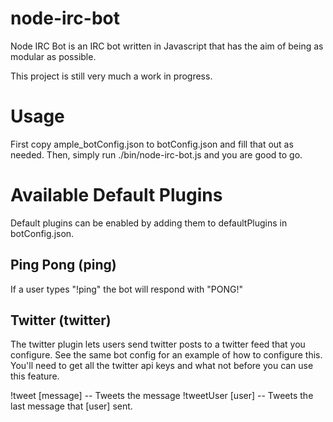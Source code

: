 node-irc-bot
============

Node IRC Bot is an IRC bot written in Javascript that has the aim of being as modular 
as possible.

This project is still very much a work in progress.

Usage
===========
First copy ample_botConfig.json to botConfig.json and fill that out as needed.
Then, simply run ./bin/node-irc-bot.js and you are good to go.

Available Default Plugins
==============
Default plugins can be enabled by adding them to defaultPlugins in botConfig.json.

Ping Pong (ping)
-------------
If a user types "!ping" the bot will respond with "PONG!"

Twitter (twitter)
-------------
The twitter plugin lets users send twitter posts to a twitter feed that you
configure.  See the same bot config for an example of how to configure this.  You'll
need to get all the twitter api keys and what not before you can use this feature.

!tweet [message]  -- Tweets the message
!tweetUser [user] -- Tweets the last message that [user] sent.

